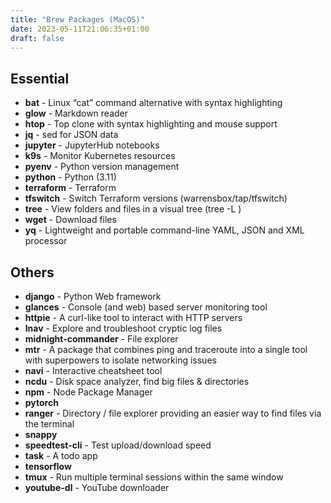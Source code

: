 ```yaml
---
title: "Brew Packages (MacOS)"
date: 2023-05-11T21:06:35+01:00
draft: false
---
```

## Essential
* **bat** - Linux “cat” command alternative with syntax highlighting
* **glow** - Markdown reader
* **htop** - Top clone with syntax highlighting and mouse support
* **jq** - sed for JSON data
* **jupyter** - JupyterHub notebooks
* **k9s** - Monitor Kubernetes resources
* **pyenv** - Python version management
* **python** - Python (3.11)
* **terraform** - Terraform
* **tfswitch** - Switch Terraform versions (warrensbox/tap/tfswitch)
* **tree** - View folders and files in a visual tree (tree -L <level>)
* **wget** - Download files
* **yq** - Lightweight and portable command-line YAML, JSON and XML processor

## Others
* **django** - Python Web framework
* **glances** - Console (and web) based server monitoring tool
* **httpie** - A curl-like tool to interact with HTTP servers
* **lnav** - Explore and troubleshoot cryptic log files
* **midnight-commander** - File explorer
* **mtr** - A package that combines ping and traceroute into a single tool with superpowers to isolate networking issues
* **navi** - Interactive cheatsheet tool
* **ncdu** - Disk space analyzer, find big files & directories
* **npm** - Node Package Manager
* **pytorch**
* **ranger** - Directory / file explorer providing an easier way to find files via the terminal
* **snappy**
* **speedtest-cli** - Test upload/download speed
* **task** - A todo app
* **tensorflow**
* **tmux** - Run multiple terminal sessions within the same window
* **youtube-dl** - YouTube downloader
